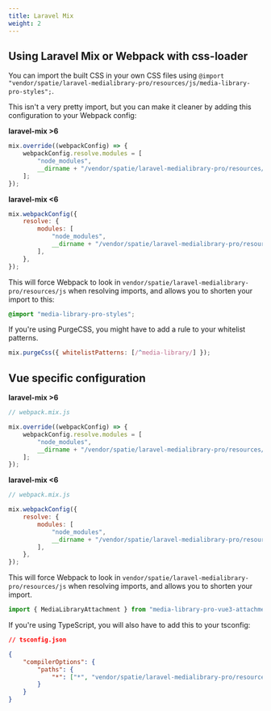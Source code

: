 ```yaml
---
title: Laravel Mix
weight: 2
---
```


## Using Laravel Mix or Webpack with css-loader

You can import the built CSS in your own CSS files using `@import "vendor/spatie/laravel-medialibrary-pro/resources/js/media-library-pro-styles";`.

This isn't a very pretty import, but you can make it cleaner by adding this configuration to your Webpack config:

**laravel-mix >6**

```js
mix.override((webpackConfig) => {
    webpackConfig.resolve.modules = [
        "node_modules",
        __dirname + "/vendor/spatie/laravel-medialibrary-pro/resources/js",
    ];
});
```

**laravel-mix <6**

```js
mix.webpackConfig({
    resolve: {
        modules: [
            "node_modules",
            __dirname + "/vendor/spatie/laravel-medialibrary-pro/resources/js",
        ],
    },
});
```

This will force Webpack to look in `vendor/spatie/laravel-medialibrary-pro/resources/js` when resolving imports, and allows you to shorten your import to this:

```css
@import "media-library-pro-styles";
```

If you're using PurgeCSS, you might have to add a rule to your whitelist patterns.

```js
mix.purgeCss({ whitelistPatterns: [/^media-library/] });
```

## Vue specific configuration

**laravel-mix >6**

```js
// webpack.mix.js

mix.override((webpackConfig) => {
    webpackConfig.resolve.modules = [
        "node_modules",
        __dirname + "/vendor/spatie/laravel-medialibrary-pro/resources/js",
    ];
});
```

**laravel-mix <6**

```js
// webpack.mix.js

mix.webpackConfig({
    resolve: {
        modules: [
            "node_modules",
            __dirname + "/vendor/spatie/laravel-medialibrary-pro/resources/js",
        ],
    },
});
```

This will force Webpack to look in `vendor/spatie/laravel-medialibrary-pro/resources/js` when resolving imports, and allows you to shorten your import.

```js
import { MediaLibraryAttachment } from "media-library-pro-vue3-attachment";
```

If you're using TypeScript, you will also have to add this to your tsconfig:

```json
// tsconfig.json

{
    "compilerOptions": {
        "paths": {
            "*": ["*", "vendor/spatie/laravel-medialibrary-pro/resources/js/*"]
        }
    }
}
```
